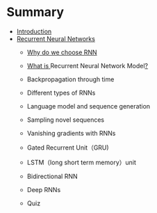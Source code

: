 # Summary

* [Introduction](README.md)
* [Recurrent Neural Networks](chapter1.md)
  * [Why do we choose RNN](chapter1/why-do-we-choose-rnn.md)
  * [What is ](chapter1/what-is-rnn.md)Recurrent Neural Network Model[?](chapter1/what-is-rnn.md)
  * Backpropagation through time

  * Different types of RNNs
  * Language model and sequence generation
  * Sampling novel sequences
  * Vanishing gradients with RNNs
  * Gated Recurrent Unit（GRU\)
  * LSTM（long short term memory）unit
  * Bidirectional RNN
  * Deep RNNs
  * Quiz



